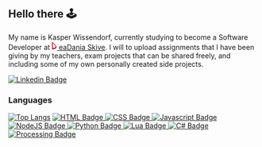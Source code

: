 ## Hello there 🕹️
My name is Kasper Wissendorf, currently studying to become a Software Developer at <a href="https://eadania.com/"><img src="/assets/icons/social/Dania.png"> eaDania Skive</a>. I will to upload assignments that I have been giving by my teachers, exam projects that can be shared freely, and including some of my own personally created side projects.

[![Linkedin Badge](https://img.shields.io/badge/-Kasper%20Wissendorf-blue?style=flat-square&logo=Linkedin&logoColor=white&link=https://www.linkedin.com/in/kasper-wissendorf-7279011b6/)](https://www.linkedin.com/in/kasper-wissendorf-7279011b6/)

### Languages
[![Top Langs](https://github-readme-stats.vercel.app/api/top-langs/?username=kasp470f&layout=compact&langs_count=12&bg_color=0000&text_color=0099ff&hide_border=true&title_color=0099ff&hide=TSQL)](https://github.com/kasp470f#WhyDidYouPressThat?)
<a href="https://github.com/kasp470f">
![HTML Badge](https://img.shields.io/badge/-HTML-gray?style=flat-square&logo=HTML5)
![CSS Badge](https://img.shields.io/badge/-CSS-gray?style=flat-square&logo=css3)
![Javascript Badge](https://img.shields.io/badge/-Javascript-gray?style=flat-square&logo=Javascript)
![NodeJS Badge](https://img.shields.io/badge/-NodeJS-gray?style=flat-square&logo=node.js)
![Python Badge](https://img.shields.io/badge/-Python-gray?style=flat-square&logo=Python)
![Lua Badge](https://img.shields.io/badge/-Lua-gray?style=flat-square&logo=Lua)
![C# Badge](https://img.shields.io/badge/-Csharp-gray?style=flat-square&logo=Csharp)
![Processing Badge](https://img.shields.io/badge/-Processing-gray?style=flat-square&logo=ProcessingFoundation)
</a>
